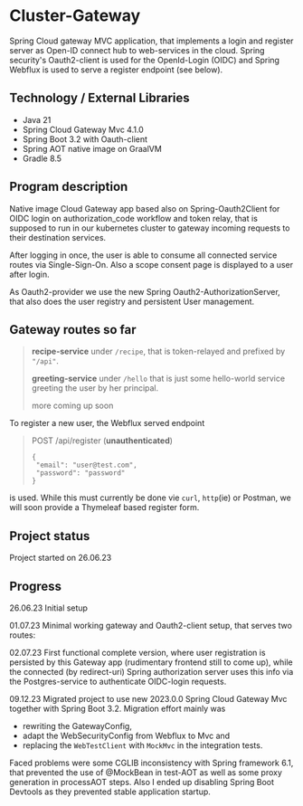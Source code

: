 # Cluster-Gateway

Spring Cloud gateway MVC application, that implements a login and register server as Open-ID connect hub to web-services in
the cloud. Spring security's Oauth2-client is used for the OpenId-Login (OIDC) and Spring Webflux is
used to serve a register endpoint (see below).

## Technology / External Libraries

- Java 21
- Spring Cloud Gateway Mvc 4.1.0
- Spring Boot 3.2 with Oauth-client
- Spring AOT native image on GraalVM
- Gradle 8.5

## Program description

Native image Cloud Gateway app based also on Spring-Oauth2Client for OIDC login on authorization_code workflow
and token relay, that is supposed to run in our kubernetes cluster to gateway incoming requests to their destination
services. 

After logging in once, the user is able to consume all connected service routes via Single-Sign-On. Also
a scope consent page is displayed to a user after login.

As Oauth2-provider we use the new Spring
Oauth2-AuthorizationServer, that also does the user registry and persistent User management. 

## Gateway routes so far

> **recipe-service** under `/recipe`, that is token-relayed and prefixed by `"/api"`.
>
> **greeting-service** under `/hello` that is just some hello-world service greeting the user by her principal.
>
> more coming up soon

To register a new user, the Webflux served endpoint 

> POST /api/register (**unauthenticated**)
> ```
> {
>  "email": "user@test.com",
>  "password": "password"
> }

is used.
While this must currently be done vie `curl`, `http`(ie) or Postman, we will soon provide a Thymeleaf
based register form.

## Project status

Project started on 26.06.23

## Progress

26.06.23 Initial setup

01.07.23 Minimal working gateway and Oauth2-client setup, that serves two routes:

02.07.23 First functional complete version, where user registration is persisted by this Gateway app (rudimentary 
frontend still to come up), while the connected (by redirect-uri) Spring authorization server uses
this info via the Postgres-service to authenticate OIDC-login requests.

09.12.23 Migrated project to use new 2023.0.0 Spring Cloud Gateway Mvc together with Spring Boot 3.2.
Migration effort mainly was 
- rewriting the GatewayConfig, 
- adapt the WebSecurityConfig from Webflux to Mvc and 
- replacing the `WebTestClient` with `MockMvc` in the integration tests.

Faced problems were some CGLIB inconsistency with Spring framework 6.1, that prevented the use of @MockBean in
test-AOT as well as some proxy generation in processAOT steps. Also I ended up disabling Spring Boot Devtools
as they prevented stable application startup.